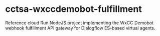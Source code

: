 # cctsa-wxccdemobot-fulfillment

Reference cloud Run NodeJS project implementing the WxCC Demobot webhook fulfillment API gateway for Dialogflow ES-based virtual agents.
